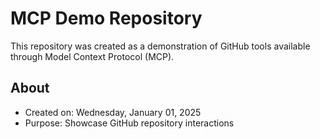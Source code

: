 # MCP Demo Repository

This repository was created as a demonstration of GitHub tools available through Model Context Protocol (MCP).

## About
- Created on: Wednesday, January 01, 2025
- Purpose: Showcase GitHub repository interactions